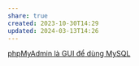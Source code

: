 ```yaml
---
share: true
created: 2023-10-30T14:29
updated: 2024-03-13T14:26
---
```

[phpMyAdmin là GUI để dùng MySQL](../phpMyAdmin%20l%C3%A0%20GUI%20%C4%91%E1%BB%83%20d%C3%B9ng%20MySQL.md) 
